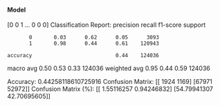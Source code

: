 #### Model
[0 0 1 ... 0 0 0]
Classification Report:
              precision    recall  f1-score   support

           0       0.03      0.62      0.05      3093
           1       0.98      0.44      0.61    120943

    accuracy                           0.44    124036
   macro avg       0.50      0.53      0.33    124036
weighted avg       0.95      0.44      0.59    124036

Accuracy: 0.44258118610725916
Confusion Matrix:
[[ 1924  1169]
 [67971 52972]]
Confusion Matrix (%):
[[ 1.55116257  0.94246832]
 [54.79941307 42.70695605]]
